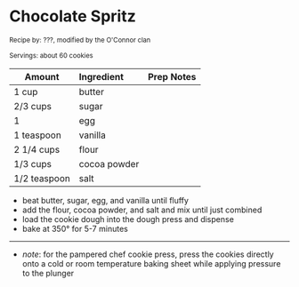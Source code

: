 # Chocolate Spritz

<small>Recipe by: ???, modified by the O'Connor clan</small>

<small>Servings: about 60 cookies</small>

| Amount       | Ingredient   | Prep Notes |
| ------------ | :----------- | :--------- |
| 1 cup        | butter       |            |
| 2/3 cups     | sugar        |            |
| 1            | egg          |            |
| 1 teaspoon   | vanilla      |            |
| 2 1/4 cups   | flour        |            |
| 1/3 cups     | cocoa powder |            |
| 1/2 teaspoon | salt         |            |

- beat butter, sugar, egg, and vanilla until fluffy
- add the flour, cocoa powder, and salt and mix until just combined
- load the cookie dough into the dough press and dispense
- bake at 350° for 5-7 minutes

---

- _note_: for the pampered chef cookie press, press the cookies directly onto a cold or room temperature baking sheet while applying pressure to the plunger
